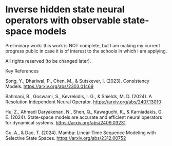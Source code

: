 # Inverse hidden state neural operators with observable state-space models

Preliminary work: this work is NOT complete, but I am making my current progress public in case it is of interest to the schools in which I am applying.

All rights reserved (to be changed later).





Key References


Song, Y., Dhariwal, P., Chen, M., & Sutskever, I. (2023).
Consistency Models.
https://arxiv.org/abs/2303.01469

Bahmani, B., Goswami, S., Kevrekidis, I. G., & Shields, M. D. (2024).
A Resolution Independent Neural Operator.
https://arxiv.org/abs/2407.13010

Hu, Z., Ahmadi Daryakenari, N., Shen, Q., Kawaguchi, K., & Karniadakis, G. E. (2024).
State-space models are accurate and efficient neural operators for dynamical systems.
https://arxiv.org/abs/2409.03231

Gu, A., & Dao, T. (2024).
Mamba: Linear-Time Sequence Modeling with Selective State Spaces.
https://arxiv.org/abs/2312.00752
